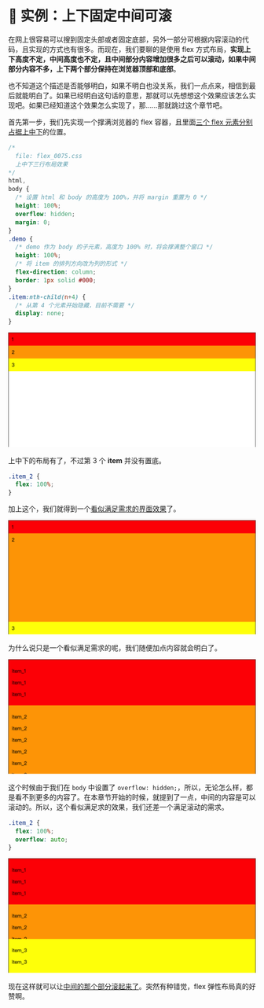 # 📕 实例：上下固定中间可滚

在网上很容易可以搜到固定头部或者固定底部，另外一部分可根据内容滚动的代码，且实现的方式也有很多。而现在，我们要聊的是使用 flex 方式布局，**实现上下高度不定，中间高度也不定，且中间部分内容增加很多之后可以滚动，如果中间部分内容不多，上下两个部分保持在浏览器顶部和底部**。

也不知道这个描述是否能够明白，如果不明白也没关系，我们一点点来，相信到最后就能明白了。如果已经明白这句话的意思，那就可以先想想这个效果应该怎么实现吧。如果已经知道这个效果怎么实现了，那……那就跳过这个章节吧。

首先第一步，我们先实现一个撑满浏览器的 flex 容器，且里面[三个 flex 元素分别占据上中下](/demo.html?id=75)的位置。

```css
/*
  file: flex_0075.css
  上中下三行布局效果
*/
html,
body {
  /* 设置 html 和 body 的高度为 100%，并将 margin 重置为 0 */
  height: 100%;
  overflow: hidden;
  margin: 0;
}
.demo {
  /* demo 作为 body 的子元素，高度为 100% 时，将会撑满整个窗口 */
  height: 100%;
  /* 将 item 的排列方向改为列的形式 */
  flex-direction: column;
  border: 1px solid #000;
}
.item:nth-child(n+4) {
  /* 从第 4 个元素开始隐藏，目前不需要 */
  display: none;
}
```

<img src="/image/03-05-01.png" style="zoom:50%;" />

上中下的布局有了，不过第 3 个 **item** 并没有置底。

```css
.item_2 {
  flex: 100%;
}
```

加上这个，我们就得到一个[看似满足需求的界面效果](/demo.html?id=76)了。

<img src="/image/03-05-02.png" style="zoom:50%;" />

为什么说只是一个看似满足需求的呢，我们随便加点内容就会明白了。

<img src="/image/03-05-03.png" style="zoom:50%;" />

这个时候由于我们在 `body` 中设置了 `overflow: hidden;`，所以，无论怎么样，都是看不到更多的内容了。在本章节开始的时候，就提到了一点，中间的内容是可以滚动的。所以，这个看似满足求的效果，我们还差一个满足滚动的需求。

```css
.item_2 {
  flex: 100%;
  overflow: auto;
}
```

<img src="/image/03-05-04.png" style="zoom:50%;" />

现在这样就可以让[中间的那个部分滚起来了](/demo.html?id=77)。突然有种错觉，flex 弹性布局真的好赞啊。
